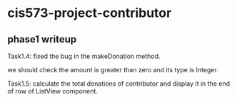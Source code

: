 # cis573-project-contributor

## phase1 writeup
Task1.4: fixed the bug in the makeDonation method.

we should check the amount is greater than zero and its type is Integer.

Task1.5: calculate the total donations of contributor and display it 
in the end of row of ListView component.

